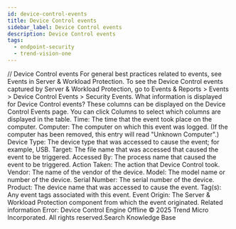 ```yaml
---
id: device-control-events
title: Device Control events
sidebar_label: Device Control events
description: Device Control events
tags:
  - endpoint-security
  - trend-vision-one
---
```


/*<![CDATA[*/ $('#title').html($('meta[name=map-description]').attr('content')); /*]]>*/ Device Control events For general best practices related to events, see Events in Server & Workload Protection. To see the Device Control events captured by Server & Workload Protection, go to Events & Reports > Events > Device Control Events > Security Events. What information is displayed for Device Control events? These columns can be displayed on the Device Control Events page. You can click Columns to select which columns are displayed in the table. Time: The time that the event took place on the computer. Computer: The computer on which this event was logged. (If the computer has been removed, this entry will read "Unknown Computer".) Device Type: The device type that was accessed to cause the event; for example, USB. Target: The file name that was accessed that caused the event to be triggered. Accessed By: The process name that caused the event to be triggered. Action Taken: The action that Device Control took. Vendor: The name of the vendor of the device. Model: The model name or number of the device. Serial Number: The serial number of the device. Product: The device name that was accessed to cause the event. Tag(s): Any event tags associated with this event. Event Origin: The Server & Workload Protection component from which the event originated. Related information Error: Device Control Engine Offline © 2025 Trend Micro Incorporated. All rights reserved.Search Knowledge Base